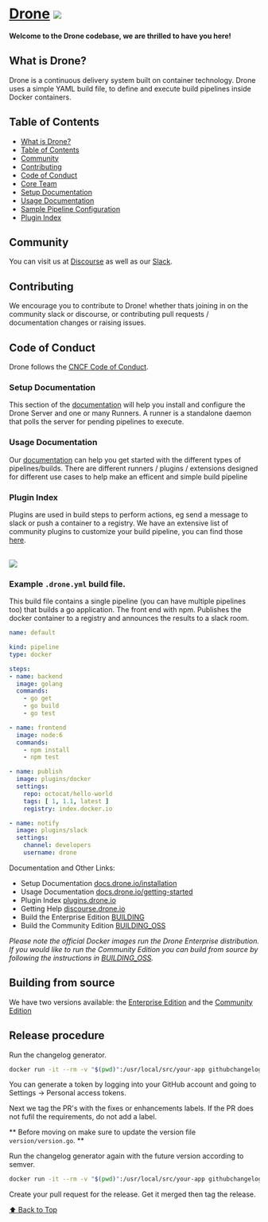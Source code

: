 # [Drone](https://www.drone.io/) <img src="https://github.com/drone/brand/blob/master/screenshots/screenshot_build_success.png" style="max-width:100px;" />
**Welcome to the Drone codebase, we are thrilled to have you here!** 


## What is Drone?
Drone is a continuous delivery system built on container technology. Drone uses a simple YAML build file, to define and execute build pipelines inside Docker containers. 
 
## Table of Contents

- [What is Drone?](#what-is-drone)
- [Table of Contents](#table-of-contents)
- [Community](#community)
- [Contributing](#contributing)
- [Code of Conduct](#code-of-conduct)
- [Core Team](#core-team)
- [Setup Documentation](#setup-documentation)
- [Usage Documentation](#usage-documentation)
- [Sample Pipeline Configuration](#sample-pipeline-configuration)
- [Plugin Index](#plugin-index)

## Community

You can visit us at [Discourse](https://discourse.drone.io/) as well as our [Slack](https://join.slack.com/t/harnesscommunity/shared_invite/zt-90wb0w6u-OATJvUBkSDR3W9oYX7D~4A).

## Contributing

We encourage you to contribute to Drone! whether thats joining in on the community slack or discourse, or contributing pull requests / documentation changes or raising issues.

## Code of Conduct

Drone follows the [CNCF Code of Conduct](https://github.com/cncf/foundation/blob/master/code-of-conduct.md).

### Setup Documentation

This section of the [documentation](http://docs.drone.io/installation/) will help you install and configure the Drone Server and one or many Runners. A runner is a standalone daemon that polls the server for pending pipelines to execute.

### Usage Documentation

Our [documentation](http://docs.drone.io/getting-started/) can help you get started with the different types of pipelines/builds. There are different runners / plugins / extensions designed for different use cases to help make an efficent and simple build pipeline

### Plugin Index

Plugins are used in build steps to perform actions, eg send a message to slack or push a container to a registry. We have an extensive list of community plugins to customize your build pipeline, you can find those [here](http://plugins.drone.io/).

<br>
<img src="https://github.com/drone/brand/blob/master/screenshots/screenshot_build_success.png" style="max-width:100px;" />

### Example `.drone.yml` build file. 

This build file contains a single pipeline (you can have multiple pipelines too) that builds a go application. The front end with npm. Publishes the docker container to a registry and announces the results to a slack room.

```yaml
name: default

kind: pipeline
type: docker

steps:
- name: backend
  image: golang
  commands:
    - go get
    - go build
    - go test

- name: frontend
  image: node:6
  commands:
    - npm install
    - npm test

- name: publish
  image: plugins/docker
  settings:
    repo: octocat/hello-world
    tags: [ 1, 1.1, latest ]
    registry: index.docker.io

- name: notify
  image: plugins/slack
  settings:
    channel: developers
    username: drone
```

Documentation and Other Links:

* Setup Documentation [docs.drone.io/installation](http://docs.drone.io/installation/)
* Usage Documentation [docs.drone.io/getting-started](http://docs.drone.io/getting-started/)
* Plugin Index [plugins.drone.io](http://plugins.drone.io/)
* Getting Help [discourse.drone.io](https://discourse.drone.io)
* Build the Enterprise Edition [BUILDING](https://github.com/drone/drone/blob/master/BUILDING)
* Build the Community Edition [BUILDING_OSS](https://github.com/drone/drone/blob/master/BUILDING_OSS)

_Please note the official Docker images run the Drone Enterprise distribution. If you would like to run the Community Edition you can build from source by following the instructions in [BUILDING_OSS](https://github.com/drone/drone/blob/master/BUILDING_OSS)._

## Building from source

We have two versions available: the [Enterprise Edition](https://github.com/drone/drone/blob/master/BUILDING) and the [Community Edition](https://github.com/drone/drone/blob/master/BUILDING_OSS)

## Release procedure

Run the changelog generator.

```BASH
docker run -it --rm -v "$(pwd)":/usr/local/src/your-app githubchangeloggenerator/github-changelog-generator -u drone -p drone -t <secret github token>
```

You can generate a token by logging into your GitHub account and going to Settings -> Personal access tokens.

Next we tag the PR's with the fixes or enhancements labels. If the PR does not fufil the requirements, do not add a label.

** Before moving on make sure to update the version file `version/version.go`. **

Run the changelog generator again with the future version according to semver.

```BASH
docker run -it --rm -v "$(pwd)":/usr/local/src/your-app githubchangeloggenerator/github-changelog-generator -u drone -p drone -t <secret token> --future-release v1.0.0
```

Create your pull request for the release. Get it merged then tag the release.

[⬆ Back to Top](#table-of-contents)

